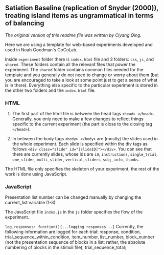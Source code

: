
## Satiation Baseline (replication of Snyder (2000)), treating island items as ungrammatical in terms of balancing ##
*The original version of this readme file was written by Ciyang Qing.*

Here we are using a template for web-based experiments developed and used in Noah Goodman's CoCoLab.

Inside `experiment` folder there is `index.html` file and 3 folders: `css`, `js`, and `shared`. These folders contain all the relevant files that power the  experiment.
The `shared` folder contains common files needed for the template and you generally do not need to change or worry about them (but you are encouraged to take a look at some point just to get a sense of what is in there). Everything else specific to the particular experiment is stored in the other two folders and the `index.html` file.

### HTML

1. The first part of the html file is between the head tags `<head> </head>`. Generally, you only need to make a few changes to reflect things specific to the current experiment (the part is close to the closing tag `</head>`).  

2. In between the body tags `<body> </body>` are (mostly) the slides used in the whole experiment. Each slide is specified within the div tags as follows `<div class="slide" id="[slideID]"></div>`. You can see that there are currently slides, whose ids are `i0`, `instructions`, `single_trial`, `one_slider`, `multi_slider`, `vertical_sliders`, `subj_info`, `thanks`.

The HTML file only specifies the skeleton of your experiment, the rest of the work is done using JavaScript.

### JavaScript

Presentation list number can be changed manually by changing the current_list variable (1-3)

The JavaScript file `index.js` in the  `js` folder specifies the flow of the experiment.

`log_responses: function(){...logging responses...}` Currently, the following information are logged for each trial: response, condition, trial_sequence_within_condition, item_number, list_number, block_number (not the presentation sequence of blocks in a list; rather, the absolute numbering of blocks in the stimuli file), trial_sequence_total; 
